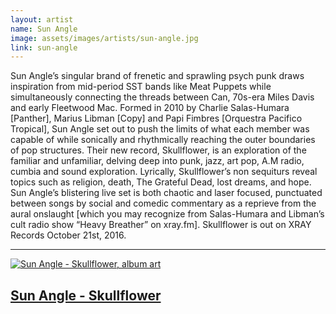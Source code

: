 ```yaml
---
layout: artist
name: Sun Angle
image: assets/images/artists/sun-angle.jpg
link: sun-angle
---
```


Sun Angle’s singular brand of frenetic and sprawling psych punk draws inspiration from mid-period SST bands like Meat Puppets while simultaneously connecting the threads between Can, 70s-era Miles Davis and early Fleetwood Mac. Formed in 2010 by Charlie Salas-Humara [Panther], Marius Libman [Copy] and Papi Fimbres [Orquestra Pacifico Tropical], Sun Angle set out to push the limits of what each member was capable of while sonically and rhythmically reaching the outer boundaries of pop structures. Their new record, Skullflower, is an exploration of the familiar and unfamiliar, delving deep into punk, jazz, art pop, A.M radio, cumbia and sound exploration. Lyrically, Skullflower’s non sequiturs reveal topics such as religion, death, The Grateful Dead, lost dreams, and hope. Sun Angle’s blistering live set is both chaotic and laser focused, punctuated between songs by social and comedic commentary as a reprieve from the aural onslaught [which you may recognize from Salas-Humara and Libman’s cult radio show “Heavy Breather” on xray.fm]. Skullflower is out on XRAY Records October 21st, 2016.

---

<div class="artist-item">
	<a href="https://wellwell.bandcamp.com/album/light-years" class="item">
        <img src="{{ site.baseurl }}/assets/images/items/sun-angle-skullflower.jpg" alt="Sun Angle - Skullflower, album art">
        <h2>Sun Angle - Skullflower</h2>
    </a>
</div>
